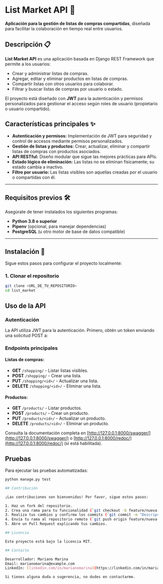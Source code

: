 # List Market API 🛒

**Aplicación para la gestión de listas de compras compartidas**, diseñada para facilitar la colaboración en tiempo real entre usuarios.

## Descripción 📋

**List Market API** es una aplicación basada en Django REST Framework que permite a los usuarios:

- Crear y administrar listas de compras.
- Agregar, editar y eliminar productos en listas de compras.
- Compartir listas con otros usuarios para colaborar.
- Filtrar y buscar listas de compras por usuario o estado.

El proyecto está diseñado con **JWT** para la autenticación y permisos personalizados para gestionar el acceso según roles de usuario (propietario o usuario compartido).

## Características principales ✨

- **Autenticación y permisos:** Implementación de JWT para seguridad y control de accesos mediante permisos personalizados.
- **Gestión de listas y productos:** Crear, actualizar, eliminar y compartir listas de compras con productos asociados.
- **API RESTful:** Diseño modular que sigue las mejores prácticas para APIs.
- **Estado lógico de eliminación:** Las listas no se eliminan físicamente; su estado cambia a inactivo.
- **Filtro por usuario:** Las listas visibles son aquellas creadas por el usuario o compartidas con él.

---

## Requisitos previos 🛠️

Asegúrate de tener instalados los siguientes programas:

- **Python 3.8 o superior**
- **Pipenv** (opcional, para manejar dependencias)
- **PostgreSQL** (u otro motor de base de datos compatible)

---

## Instalación 🚀

Sigue estos pasos para configurar el proyecto localmente:

### 1. Clonar el repositorio

```bash
git clone <URL_DE_TU_REPOSITORIO>
cd list_market
```


## Uso de la API

### Autenticación

La API utiliza JWT para la autenticación. Primero, obtén un token enviando una solicitud POST a:


### Endpoints principales

#### Listas de compras:

- **GET** `/shopping/` - Listar listas visibles.
- **POST** `/shopping/` - Crear una lista.
- **PUT** `/shopping/<id>/` - Actualizar una lista.
- **DELETE** `/shopping/<id>/` - Eliminar una lista.

#### Productos:

- **GET** `/products/` - Listar productos.
- **POST** `/products/` - Crear un producto.
- **PUT** `/products/<id>/` - Actualizar un producto.
- **DELETE** `/products/<id>/` - Eliminar un producto.

Consulta la documentación completa en [http://127.0.0.1:8000/swagger/](http://127.0.0.1:8000/swagger/) o [http://127.0.0.1:8000/redoc/](http://127.0.0.1:8000/redoc/) (si está habilitada).

## Pruebas

Para ejecutar las pruebas automatizadas:

```bash
python manage.py test

## Contribución

¡Las contribuciones son bienvenidas! Por favor, sigue estos pasos:

1. Haz un fork del repositorio.
2. Crea una rama para tu funcionalidad (`git checkout -b feature/nueva-funcionalidad`).
3. Realiza tus cambios y confirma los commits (`git commit -m "Descripción del cambio"`).
4. Envía tu rama al repositorio remoto (`git push origin feature/nueva-funcionalidad`).
5. Abre un Pull Request explicando tus cambios.

## Licencia

Este proyecto está bajo la licencia MIT.

## Contacto

Desarrollador: Mariano Marina  
Email: marianomarina@example.com  
LinkedIn: [linkedin.com/in/marianomarina](https://linkedin.com/in/marianomarina)  

Si tienes alguna duda o sugerencia, no dudes en contactarme.


